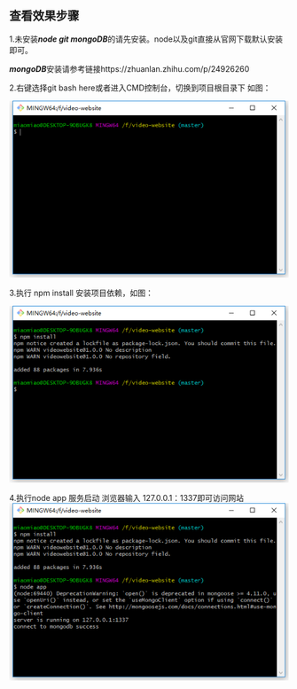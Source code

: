 ## **查看效果步骤**

1.未安装***node  git  mongoDB***的请先安装。node以及git直接从官网下载默认安装即可。

​     ***mongoDB***安装请参考链接https://zhuanlan.zhihu.com/p/24926260

2.右键选择git bash here或者进入CMD控制台，切换到项目根目录下 如图：

 ![Image text](https://github.com/shaniawei/images/blob/master/git1.jpg)

3.执行 npm install 安装项目依赖，如图：

 ![Image text](https://github.com/shaniawei/images/blob/master/2.jpg)

4.执行node app 服务启动 浏览器输入 127.0.0.1：1337即可访问网站
 ![Image text](https://github.com/shaniawei/images/blob/master/3.jpg)
